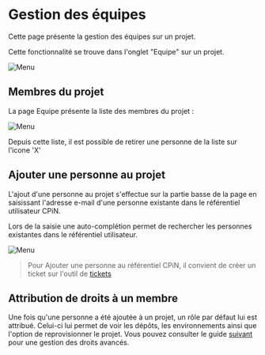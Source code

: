 # Gestion des équipes

Cette page présente la gestion des équipes sur un projet.

Cette fonctionnalité se trouve dans l'onglet "Equipe" sur un projet.

![Menu](/img/team/menu.png)


## Membres du projet

La page Equipe présente la liste des membres du projet :

![Menu](/img/team/members.png)

Depuis cette liste, il est possible de retirer une personne de la liste sur l'icone 'X'

## Ajouter une personne au projet

L'ajout d'une personne au projet s'effectue sur la partie basse de la page en saisissant l'adresse e-mail d'une personne existante dans le référentiel utilisateur CPiN.

Lors de la saisie une auto-complétion permet de rechercher les personnes existantes dans le référentiel utilisateur.

![Menu](/img/team/members.png)

> Pour Ajouter une personne au référentiel CPiN, il convient de créer un ticket sur l'outil de [tickets](https://support.dev.numerique-interieur.com)

## Attribution de droits à un membre

Une fois qu'une personne a été ajoutée à un projet, un rôle par défaut lui est attribué. Celui-ci lui permet de voir les dépôts, les environnements ainsi que l'option de reprovisionner le projet. Vous pouvez consulter le guide [suivant](/guide/roles) pour une gestion des droits avancés.
